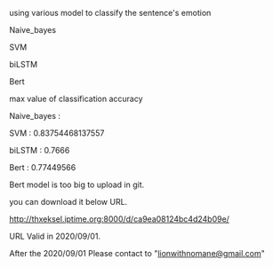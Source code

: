 using various model to classify the sentence's emotion

Naive_bayes

SVM

biLSTM

Bert

max value of classification accuracy

Naive_bayes :	

SVM :		0.83754468137557

biLSTM :	0.7666

Bert :		0.77449566


Bert model is too big to upload in git.

you can download it below URL.

http://thxeksel.iptime.org:8000/d/ca9ea08124bc4d24b09e/

URL Valid in 2020/09/01.

After the 2020/09/01 Please contact to "lionwithnomane@gmail.com"

